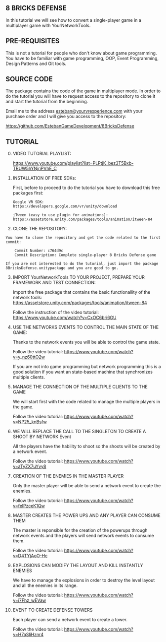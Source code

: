 8 BRICKS DEFENSE
----------------
In this tutorial we will see how to convert a single-player game in a multiplayer game with YourNetworkTools.

PRE-REQUISITES
--------------
This is not a tutorial for people who don't know about game programming. You have to be familiar 
with game programming, OOP, Event Programming, Design Patterns and Git tools.

SOURCE CODE
-----------

The package contains the code of the game in multiplayer mode. In order to do the tutorial you 
will have to request access to the repository to clone it and start the tutorial from the beginning.

Email me to the address esteban@yourvrexperience.com with your purchase order and I will give you access
to the repository:

https://github.com/EstebanGameDevelopment/8BricksDefense

TUTORIAL
--------

 0. VIDEO TUTORIAL PLAYLIST:
 
    https://www.youtube.com/playlist?list=PLPtjK_bez3T5Bxb-TRUW5hYNjriPVhE_C

 1. INSTALLATION OF FREE SDKs:
 
	First, before to proceed to do the tutorial you have to download this free packages first:

		Google VR SDK:
		https://developers.google.com/vr/unity/download

		iTween (easy to use plugin for animations):
		https://assetstore.unity.com/packages/tools/animation/itween-84

  2. CLONE THE REPOSITORY:
  
	You have to clone the repository and get the code related to the first commit:
	
		Commit Number: c764d9c
		Commit Description: Complete single-player 8 Bricks Defense game

	If you are not interested to do the tutorial, just import the package 8BricksDefense.unitypackage and you are good to go.

  3. IMPORT YourNetworkTools TO YOUR PROJECT, PREPARE YOUR FRAMEWORK AND TEST CONNECTION:

		Import the free package that contains the basic functionallity of the network tools:
		https://assetstore.unity.com/packages/tools/animation/itween-84
		
		Follow the instruction of the video tutorial:
		https://www.youtube.com/watch?v=CxOC6bri6GU
		
  4. USE THE NETWORKS EVENTS TO CONTROL THE MAIN STATE OF THE GAME:
  
		Thanks to the network events you will be able to control the game state. 
		
		Follow the video tutorial:
		https://www.youtube.com/watch?v=y_nz60ttO2w

		If you are not into game programming but network programming this is 
		a good solution if you want an state-based machine that synchronizes
		multiple clients.
		
  5. MANAGE THE CONNECTION OF THE MULTIPLE CLIENTS TO THE GAME
	
		We will start first with the code related to manage the multiple players in the game.
		
		Follow the video tutorial:
		https://www.youtube.com/watch?v=NP25_knBsfw
		
  6. WE WILL REPLACE THE CALL TO THE SINGLETON TO CREATE A SHOOT BY NETWORK Event
  
		All the players have the hability to shoot so the shoots will be created by a network event.
		
		Follow the video tutorial:
		https://www.youtube.com/watch?v=aTyZX7uYvy8

  7. CREATION OF THE ENEMIES IN THE MASTER PLAYER
  
		Only the master player will be able to send a network event to create the enemies.
		
		Follow the video tutorial:
		https://www.youtube.com/watch?v=felPzceK1Qw
		
  8. MASTER CREATES THE POWER UPS AND ANY PLAYER CAN CONSUME THEM

		The master is reponsible for the creation of the powerups through network events 
		and the players will send network events to consume them.
	
		Follow the video tutorial:
		https://www.youtube.com/watch?v=D4TYjAoO-Hc
  
  9. EXPLOSIONS CAN MODIFY THE LAYOUT AND KILL INSTANTLY ENEMIES
  
		We have to manage the explosions in order to destroy the level layout 
		and all the enemies in its range.
		
		Follow the video tutorial:
		https://www.youtube.com/watch?v=i7Fhz_wEVaw

  10. EVENT TO CREATE DEFENSE TOWERS
  
		Each player can send a network event to create a tower.
		
		Follow the video tutorial:
		https://www.youtube.com/watch?v=H7aSliHznr4
